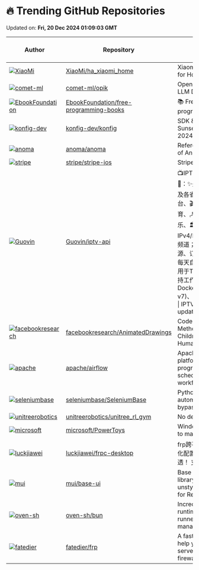 # 🔥 Trending GitHub Repositories

Updated on: **Fri, 20 Dec 2024 01:09:03 GMT**

| Author | Repository | Description | Language | ⭐ Total Stars | 🌟 Stars Today |
|--------|------------|-------------|----------|----------------|----------------|
| [![XiaoMi](https://avatars.githubusercontent.com/u/32349595?s=40&v=4)](https://github.com/XiaoMi) | [XiaoMi/ha_xiaomi_home](https://github.com/XiaoMi/ha_xiaomi_home) | Xiaomi Home Integration for Home Assistant | Python | 11528 | 2,959 |
| [![comet-ml](https://private-avatars.githubusercontent.com/u/98702584?jwt=eyJhbGciOiJIUzI1NiIsInR5cCI6IkpXVCJ9.eyJpc3MiOiJnaXRodWIuY29tIiwiYXVkIjoicmF3LmdpdGh1YnVzZXJjb250ZW50LmNvbSIsImtleSI6ImtleTEiLCJleHAiOjE3MzQ2MjQ2MDAsIm5iZiI6MTczNDYyMzQwMCwicGF0aCI6Ii91Lzk4NzAyNTg0In0.ez8Ptixq_DlBF4gNk_7qOLGZr6-JxglxnQ6aKWhysbE&s=40&v=4)](https://github.com/comet-ml) | [comet-ml/opik](https://github.com/comet-ml/opik) | Open-source end-to-end LLM Development Platform | Python | 2835 | 111 |
| [![EbookFoundation](https://avatars.githubusercontent.com/u/2022803?s=40&v=4)](https://github.com/EbookFoundation) | [EbookFoundation/free-programming-books](https://github.com/EbookFoundation/free-programming-books) | 📚 Freely available programming books | HTML | 342012 | 224 |
| [![konfig-dev](https://avatars.githubusercontent.com/u/14287381?s=40&v=4)](https://github.com/konfig-dev) | [konfig-dev/konfig](https://github.com/konfig-dev/konfig) | SDK & API Docs Generator. Sunset as of December 2024 | TypeScript | 765 | 207 |
| [![anoma](https://avatars.githubusercontent.com/u/32526923?s=40&v=4)](https://github.com/anoma) | [anoma/anoma](https://github.com/anoma/anoma) | Reference implementation of Anoma | Elixir | 10295 | 4,053 |
| [![stripe](https://private-avatars.githubusercontent.com/u/23086671?jwt=eyJhbGciOiJIUzI1NiIsInR5cCI6IkpXVCJ9.eyJpc3MiOiJnaXRodWIuY29tIiwiYXVkIjoicmF3LmdpdGh1YnVzZXJjb250ZW50LmNvbSIsImtleSI6ImtleTEiLCJleHAiOjE3MzQ2MjUwMjAsIm5iZiI6MTczNDYyMzgyMCwicGF0aCI6Ii91LzIzMDg2NjcxIn0.ETv_rirjiZng8Dymm0FFPZ_rdwNfKFGNQl-Sd6G1RuI&s=40&v=4)](https://github.com/stripe) | [stripe/stripe-ios](https://github.com/stripe/stripe-ios) | Stripe iOS SDK | Swift | 2301 | 49 |
| [![Guovin](https://avatars.githubusercontent.com/u/37107669?s=40&v=4)](https://github.com/Guovin) | [Guovin/iptv-api](https://github.com/Guovin/iptv-api) | 📺IPTV电视直播源更新工具🚀：✨央视、📡卫视、☘️广东及各省份地方台、🌊港·澳·台、🎬电影、🎥咪咕、🏀体育、🪁动画、🎮游戏、🎵音乐、🏛经典剧场；支持IPv4/IPv6；支持自定义增加频道；支持组播源、酒店源、订阅源、关键字搜索；每天自动更新两次，结果可用于TVBox等播放软件；支持工作流、Docker(amd64/arm64/arm v7)、命令行、GUI运行方式 \| IPTV live TV source update tool | Python | 9426 | 97 |
| [![facebookresearch](https://private-avatars.githubusercontent.com/u/6675724?jwt=eyJhbGciOiJIUzI1NiIsInR5cCI6IkpXVCJ9.eyJpc3MiOiJnaXRodWIuY29tIiwiYXVkIjoicmF3LmdpdGh1YnVzZXJjb250ZW50LmNvbSIsImtleSI6ImtleTEiLCJleHAiOjE3MzQ2MjY0NjAsIm5iZiI6MTczNDYyNTI2MCwicGF0aCI6Ii91LzY2NzU3MjQifQ.9Qgmw_9Yo4nXPigNIvAOtYDcaX8FLjnovK06l08Q7Sw&s=40&v=4)](https://github.com/facebookresearch) | [facebookresearch/AnimatedDrawings](https://github.com/facebookresearch/AnimatedDrawings) | Code to accompany "A Method for Animating Children's Drawings of the Human Figure" | Python | 11526 | 393 |
| [![apache](https://private-avatars.githubusercontent.com/u/595491?jwt=eyJhbGciOiJIUzI1NiIsInR5cCI6IkpXVCJ9.eyJpc3MiOiJnaXRodWIuY29tIiwiYXVkIjoicmF3LmdpdGh1YnVzZXJjb250ZW50LmNvbSIsImtleSI6ImtleTEiLCJleHAiOjE3MzQ2NTY4MjAsIm5iZiI6MTczNDY1NTYyMCwicGF0aCI6Ii91LzU5NTQ5MSJ9.bkdCnK2v7511k2t3k6XCh8t_N7Ch2DWxLy8uCXy4l-s&s=40&v=4)](https://github.com/apache) | [apache/airflow](https://github.com/apache/airflow) | Apache Airflow - A platform to programmatically author, schedule, and monitor workflows | Python | 37748 | 31 |
| [![seleniumbase](https://avatars.githubusercontent.com/u/6788579?s=40&v=4)](https://github.com/seleniumbase) | [seleniumbase/SeleniumBase](https://github.com/seleniumbase/SeleniumBase) | Python APIs for web automation, testing, and bypassing bot-detection. | Python | 6779 | 624 |
| [![unitreerobotics](https://avatars.githubusercontent.com/u/42887408?s=40&v=4)](https://github.com/unitreerobotics) | [unitreerobotics/unitree_rl_gym](https://github.com/unitreerobotics/unitree_rl_gym) | No description | Python | 830 | 128 |
| [![microsoft](https://private-avatars.githubusercontent.com/u/1462282?jwt=eyJhbGciOiJIUzI1NiIsInR5cCI6IkpXVCJ9.eyJpc3MiOiJnaXRodWIuY29tIiwiYXVkIjoicmF3LmdpdGh1YnVzZXJjb250ZW50LmNvbSIsImtleSI6ImtleTEiLCJleHAiOjE3MzQ2MjQ3MjAsIm5iZiI6MTczNDYyMzUyMCwicGF0aCI6Ii91LzE0NjIyODIifQ.ZRLCUNi_mFnyFlqPozaKACt2sBo5tpHRMbR2HgMj1mc&s=40&v=4)](https://github.com/microsoft) | [microsoft/PowerToys](https://github.com/microsoft/PowerToys) | Windows system utilities to maximize productivity | C# | 112580 | 87 |
| [![luckjiawei](https://avatars.githubusercontent.com/u/55422300?s=40&v=4)](https://github.com/luckjiawei) | [luckjiawei/frpc-desktop](https://github.com/luckjiawei/frpc-desktop) | frp跨平台桌面客户端，可视化配置，轻松实现内网穿透！ 支持所有frp版本 | Vue | 3611 | 314 |
| [![mui](https://avatars.githubusercontent.com/u/4696105?s=40&v=4)](https://github.com/mui) | [mui/base-ui](https://github.com/mui/base-ui) | Base UI is an open-source library of accessible, unstyled UI components for React. | TypeScript | 1184 | 323 |
| [![oven-sh](https://private-avatars.githubusercontent.com/u/709451?jwt=eyJhbGciOiJIUzI1NiIsInR5cCI6IkpXVCJ9.eyJpc3MiOiJnaXRodWIuY29tIiwiYXVkIjoicmF3LmdpdGh1YnVzZXJjb250ZW50LmNvbSIsImtleSI6ImtleTEiLCJleHAiOjE3MzQ2Mzc5ODAsIm5iZiI6MTczNDYzNjc4MCwicGF0aCI6Ii91LzcwOTQ1MSJ9.ehaPfTV4hRtrm0EkymD66LdmJB7eiNR4e5U-61wVfq0&s=40&v=4)](https://github.com/oven-sh) | [oven-sh/bun](https://github.com/oven-sh/bun) | Incredibly fast JavaScript runtime, bundler, test runner, and package manager – all in one | Zig | 74889 | 34 |
| [![fatedier](https://avatars.githubusercontent.com/u/7346661?s=40&v=4)](https://github.com/fatedier) | [fatedier/frp](https://github.com/fatedier/frp) | A fast reverse proxy to help you expose a local server behind a NAT or firewall to the internet. | Go | 88194 | 79 |
